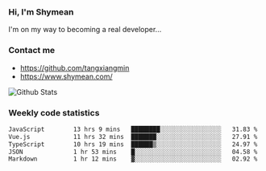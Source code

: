 ### Hi, I'm Shymean

I'm on my way to becoming a real developer...

### Contact me

- <https://github.com/tangxiangmin>
- <https://www.shymean.com/>

![Github Stats](https://github-readme-stats.vercel.app/api?username=tangxiangmin&show_icons=true&theme=dark)


###  Weekly code statistics

<!--START_SECTION:waka-->

```txt
JavaScript        13 hrs 9 mins   ████████░░░░░░░░░░░░░░░░░   31.83 %
Vue.js            11 hrs 32 mins  ███████░░░░░░░░░░░░░░░░░░   27.91 %
TypeScript        10 hrs 19 mins  ██████▒░░░░░░░░░░░░░░░░░░   24.97 %
JSON              1 hr 53 mins    █░░░░░░░░░░░░░░░░░░░░░░░░   04.58 %
Markdown          1 hr 12 mins    ▓░░░░░░░░░░░░░░░░░░░░░░░░   02.92 %
```

<!--END_SECTION:waka-->